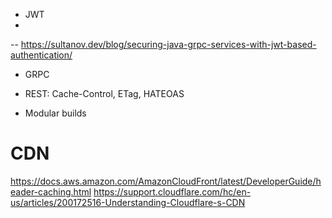 
- JWT
- 
-- https://sultanov.dev/blog/securing-java-grpc-services-with-jwt-based-authentication/
- GRPC

- REST: Cache-Control, ETag, HATEOAS
- Modular builds


# CDN
https://docs.aws.amazon.com/AmazonCloudFront/latest/DeveloperGuide/header-caching.html
https://support.cloudflare.com/hc/en-us/articles/200172516-Understanding-Cloudflare-s-CDN
